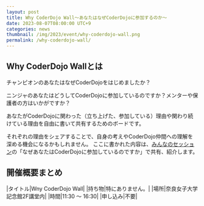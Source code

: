 ```yaml
---
layout: post
title: Why CoderDojo Wall〜あなたはなぜCoderDojoに参加するのか〜
date: 2023-08-07T08:00:00 UTC+9
categories: news
thumbnail: /img/2023/event/why-coderdojo-wall.png
permalink: /why-coderdojo-wall/
---
```

## Why CoderDojo Wallとは
チャンピオンのあなたはなぜCoderDojoをはじめましたか？

ニンジャのあなたはどうしてCoderDojoに参加しているのですか？メンターや保護者の方はいかがですか？

あなたがCoderDojoに関わった（立ち上げた、参加している）理由や関わり続けている理由を自由に書いて共有するためのボードです。

それぞれの理由をシェアすることで、自身の考えやCoderDojo仲間への理解を深める機会になるかもしれません。
ここに書かれた内容は、[みんなのセッション](/minnnano-session/)の「なぜあなたはCoderDojoに参加しているのですか」で共有、紹介します。

## 開催概要まとめ

|タイトル|Wny CoderDojo Wall|
|持ち物|特にありません。|
|場所|奈良女子大学記念館2F講堂内|
|時間|11:30 ～ 16:30|
|申し込み|不要|
